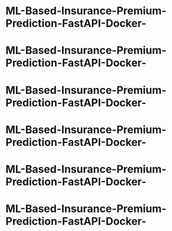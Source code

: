 # ML-Based-Insurance-Premium-Prediction-FastAPI-Docker-
# ML-Based-Insurance-Premium-Prediction-FastAPI-Docker-
# ML-Based-Insurance-Premium-Prediction-FastAPI-Docker-
# ML-Based-Insurance-Premium-Prediction-FastAPI-Docker-
# ML-Based-Insurance-Premium-Prediction-FastAPI-Docker-
# ML-Based-Insurance-Premium-Prediction-FastAPI-Docker-
